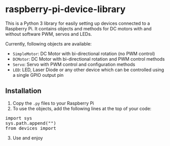 # raspberry-pi-device-library

This is a Python 3 library for easily setting up devices connected to a Raspberry Pi.
It contains objects and methods for DC motors with and without software PWM, servos and LEDs.

Currently, following objects are available:
* `SimpleMotor`: DC Motor with bi-directional rotation (no PWM control)
* `DCMotor`: DC Motor with bi-directional rotation and PWM control methods
* `Servo`: Servo with PWM control and configuration methods
* `LED`: LED, Laser Diode or any other device which can be controlled using a single GPIO output pin

## Installation

1. Copy the `.py` files to your Raspberry Pi
2. To use the objects, add the following lines at the top of your code:  
<pre>
import sys
sys.path.append("</full/path/to/devices.py>")
from devices import <Device>
</pre>
3. Use and enjoy
